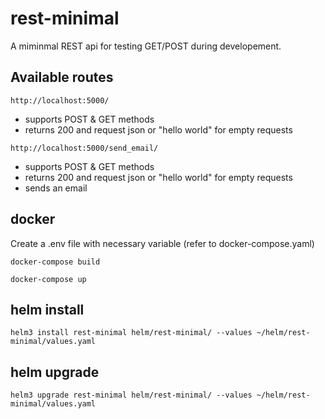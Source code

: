 # rest-minimal

A miminmal REST api for testing GET/POST during developement.


## Available routes

```http://localhost:5000/```

- supports POST & GET methods
- returns 200 and request json or "hello world" for empty requests



```http://localhost:5000/send_email/```

- supports POST & GET methods
- returns 200 and request json or "hello world" for empty requests
- sends an email


## docker

Create a .env file with necessary variable (refer to docker-compose.yaml)

```
docker-compose build
```

```
docker-compose up
```


## helm install

```
helm3 install rest-minimal helm/rest-minimal/ --values ~/helm/rest-minimal/values.yaml
```

## helm upgrade

```
helm3 upgrade rest-minimal helm/rest-minimal/ --values ~/helm/rest-minimal/values.yaml
```
